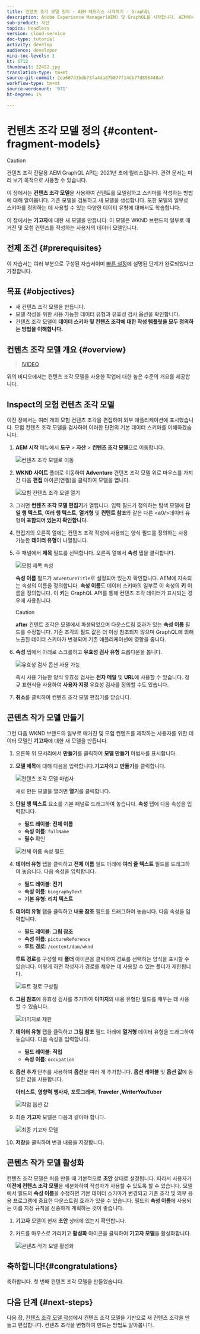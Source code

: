 ```yaml
---
title: 컨텐츠 조각 모델 정의 - AEM 헤드리스 시작하기 - GraphQL
description: Adobe Experience Manager(AEM) 및 GraphQL을 시작합니다. AEM에서 컨텐츠 조각 모델을 사용하여 컨텐츠를 모델링하고 스키마를 구축하는 방법을 알아봅니다. 기존 모델을 검토하고 새 모델을 만듭니다. 스키마를 정의하는 데 사용할 수 있는 다양한 데이터 유형에 대해 알아봅니다.
sub-product: 자산
topics: headless
version: cloud-service
doc-type: tutorial
activity: develop
audience: developer
mini-toc-levels: 1
kt: 6712
thumbnail: 22452.jpg
translation-type: tm+mt
source-git-commit: 2ea667d3bdb73fa4da87b877f14db77d896448a7
workflow-type: tm+mt
source-wordcount: '971'
ht-degree: 1%

---
```



# 컨텐츠 조각 모델 정의 {#content-fragment-models}

>[!CAUTION]
>
> 컨텐츠 조각 전달용 AEM GraphQL API는 2021년 초에 릴리스됩니다.
> 관련 문서는 미리 보기 목적으로 사용할 수 있습니다.

이 장에서는 **컨텐츠 조각 모델**&#x200B;을 사용하여 컨텐트를 모델링하고 스키마를 작성하는 방법에 대해 알아봅니다. 기존 모델을 검토하고 새 모델을 생성합니다. 또한 모델의 일부로 스키마를 정의하는 데 사용할 수 있는 다양한 데이터 유형에 대해서도 학습합니다.

이 장에서는 **기고자**&#x200B;에 대한 새 모델을 만듭니다. 이 모델은 WKND 브랜드의 일부로 매거진 및 모험 컨텐츠를 작성하는 사용자의 데이터 모델입니다.

## 전제 조건 {#prerequisites}

이 자습서는 여러 부분으로 구성된 자습서이며 [빠른 설정](./setup.md)에 설명된 단계가 완료되었다고 가정합니다.

## 목표 {#objectives}

* 새 컨텐츠 조각 모델을 만듭니다.
* 모델 작성을 위한 사용 가능한 데이터 유형과 유효성 검사 옵션을 확인합니다.
* 컨텐츠 조각 모델이 **데이터 스키마 및 컨텐츠 조각에 대한 작성 템플릿을 모두 정의하는 방법을 이해합니다.**

## 컨텐츠 조각 모델 개요 {#overview}

>[!VIDEO](https://video.tv.adobe.com/v/22452/?quality=12&learn=on)

위의 비디오에서는 컨텐츠 조각 모델을 사용한 작업에 대한 높은 수준의 개요를 제공합니다.

## Inspect의 모험 컨텐츠 조각 모델

이전 장에서는 여러 개의 모험 컨텐츠 조각을 편집하여 외부 애플리케이션에 표시했습니다. 모험 컨텐츠 조각 모델을 검사하여 이러한 단편의 기본 데이터 스키마를 이해하겠습니다.

1. **AEM 시작** 메뉴에서 **도구** > **자산** > **컨텐츠 조각 모델**&#x200B;으로 이동합니다.

   ![컨텐츠 조각 모델로 이동](assets/content-fragment-models/content-fragment-model-navigation.png)

1. **WKND 사이트** 폴더로 이동하여 **Adventure** 컨텐츠 조각 모델 위로 마우스를 가져간 다음 **편집** 아이콘(연필)을 클릭하여 모델을 엽니다.

   ![모험 컨텐츠 조각 모델 열기](assets/content-fragment-models/adventure-content-fragment-edit.png)

1. 그러면 **컨텐츠 조각 모델 편집기**&#x200B;가 열립니다. 입력 필드가 정의하는 탐색 모델에 **단일 행 텍스트**, **여러 행 텍스트**, **열거형** 및 **컨텐트 참조**&#x200B;와 같은 다른 &lt;a0/>데이터 유형&#x200B;**이 포함되어 있는지 확인합니다.**

1. 편집기의 오른쪽 열에는 컨텐츠 조각 작성에 사용되는 양식 필드를 정의하는 사용 가능한 **데이터 유형**&#x200B;이 나열됩니다.

1. 주 패널에서 **제목** 필드를 선택합니다. 오른쪽 열에서 **속성** 탭을 클릭합니다.

   ![모험 제목 속성](assets/content-fragment-models/adventure-title-properties-tab.png)

   **속성 이름** 필드가 `adventureTitle`로 설정되어 있는지 확인합니다. AEM에 지속되는 속성의 이름을 정의합니다. **속성 이름**&#x200B;도 데이터 스키마의 일부로 이 속성의 **키** 이름을 정의합니다. 이 **키**&#x200B;는 GraphQL API를 통해 컨텐츠 조각 데이터가 표시되는 경우에 사용됩니다.

   >[!CAUTION]
   >
   > **after** 컨텐트 조각은 모델에서 파생되었으며 다운스트림 효과가 있는 **속성 이름** 필드를 수정합니다. 기존 조각의 필드 값은 더 이상 참조되지 않으며 GraphQL에 의해 노출된 데이터 스키마가 변경되어 기존 애플리케이션에 영향을 줍니다.

1. **속성** 탭에서 아래로 스크롤하고 **유효성 검사 유형** 드롭다운을 봅니다.

   ![유효성 검사 옵션 사용 가능](assets/content-fragment-models/validation-options-available.png)

   즉시 사용 가능한 양식 유효성 검사는 **전자 메일** 및 **URL**&#x200B;에 사용할 수 있습니다. 정규 표현식을 사용하여 **사용자 지정** 유효성 검사를 정의할 수도 있습니다.

1. **취소**&#x200B;를 클릭하여 컨텐츠 조각 모델 편집기를 닫습니다.

## 콘텐츠 작가 모델 만들기

그런 다음 WKND 브랜드의 일부로 매거진 및 모험 컨텐츠를 제작하는 사용자를 위한 데이터 모델인 **기고자**&#x200B;에 대한 새 모델을 만듭니다.

1. 오른쪽 위 모서리에서 **만들기**&#x200B;를 클릭하여 **모델 만들기** 마법사를 표시합니다.
1. **모델 제목**&#x200B;에 대해 다음을 입력합니다.**기고자**&#x200B;하고 **만들기**&#x200B;를 클릭합니다.

   ![컨텐츠 조각 모델 마법사](assets/content-fragment-models/content-fragment-model-wizard.png)

   새로 만든 모델을 열려면 **열기**&#x200B;를 클릭합니다.

1. **단일 행 텍스트** 요소를 기본 패널로 드래그하여 놓습니다. **속성** 탭에 다음 속성을 입력합니다.

   * **필드 레이블**: **전체 이름**
   * **속성 이름**: `fullName`
   * **필수** 확인

   ![전체 이름 속성 필드](assets/content-fragment-models/full-name-property-field.png)

1. **데이터 유형** 탭을 클릭하고 **전체 이름** 필드 아래에 **여러 줄 텍스트** 필드를 드래그하여 놓습니다. 다음 속성을 입력합니다.

   * **필드 레이블**: **전기**
   * **속성 이름**: `biographyText`
   * **기본 유형**: **리치 텍스트**

1. **데이터 유형** 탭을 클릭하고 **내용 참조** 필드를 드래그하여 놓습니다. 다음 속성을 입력합니다.

   * **필드 레이블**: **그림 참조**
   * **속성 이름**: `pictureReference`
   * **루트 경로**: `/content/dam/wknd`

   **루트 경로**&#x200B;를 구성할 때 **폴더** 아이콘을 클릭하여 경로를 선택하는 양식을 표시할 수 있습니다. 이렇게 하면 작성자가 경로를 채우는 데 사용할 수 있는 폴더가 제한됩니다.

   ![루트 경로 구성됨](assets/content-fragment-models/root-path-configure.png)

1. **그림 참조**&#x200B;에 유효성 검사를 추가하여 **이미지**&#x200B;의 내용 유형만 필드를 채우는 데 사용할 수 있습니다.

   ![이미지로 제한](assets/content-fragment-models/picture-reference-content-types.png)

1. **데이터 유형** 탭을 클릭하고 **그림 참조** 필드 아래에 **열거형** 데이터 유형을 드래그하여 놓습니다. 다음 속성을 입력합니다.

   * **필드 레이블**: **직업**
   * **속성 이름**: `occupation`

1. **옵션 추가** 단추를 사용하여 **옵션**&#x200B;을 여러 개 추가합니다. **옵션 레이블** 및 **옵션 값**&#x200B;에 동일한 값을 사용합니다.

   **아티스트**,  **영향력**  **행사자**,  **포토그래퍼**,  **Traveler**  **,WriterYouTuber**

   ![작업 옵션 값](assets/content-fragment-models/occupation-options-values.png)

1. 최종 **기고자** 모델은 다음과 같아야 합니다.

   ![최종 기고자 모델](assets/content-fragment-models/final-contributor-model.png)

1. **저장**&#x200B;을 클릭하여 변경 내용을 저장합니다.

## 콘텐츠 작가 모델 활성화

컨텐츠 조각 모델은 처음 만들 때 기본적으로 **초안** 상태로 설정됩니다. 따라서 사용자가 **이전에 컨텐츠 조각 모델**&#x200B;을 세분화하여 작성자가 사용할 수 있도록 할 수 있습니다. 모델에서 필드의 **속성 이름**&#x200B;을 수정하면 기본 데이터 스키마가 변경되고 기존 조각 및 외부 응용 프로그램에 중요한 다운스트림 효과가 있을 수 있습니다. 필드의 **속성 이름**&#x200B;에 사용되는 이름 지정 규칙을 신중하게 계획하는 것이 좋습니다.

1. **기고자** 모델이 현재 **초안** 상태에 있는지 확인합니다.

1. 카드를 마우스로 가리키고 **활성화** 아이콘을 클릭하여 **기고자 모델**&#x200B;을 활성화합니다.

   ![콘텐츠 작가 모델 활성화](assets/content-fragment-models/enable-contributor-model.png)

## 축하합니다!{#congratulations}

축하합니다. 첫 번째 컨텐츠 조각 모델을 만들었습니다.

## 다음 단계 {#next-steps}

다음 장, [컨텐츠 조각 모델 작성](author-content-fragments.md)에서 컨텐츠 조각 모델을 기반으로 새 컨텐츠 조각을 만들고 편집합니다. 컨텐츠 조각을 변형하여 만드는 방법도 알아봅니다.